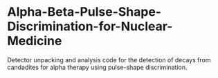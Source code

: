# Alpha-Beta-Pulse-Shape-Discrimination-for-Nuclear-Medicine
Detector unpacking and analysis code for the detection of decays from candadites for alpha therapy using pulse-shape discrimination.
